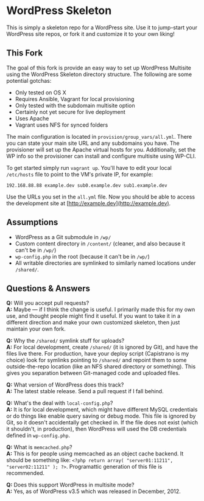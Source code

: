# WordPress Skeleton

This is simply a skeleton repo for a WordPress site. Use it to jump-start your WordPress site repos, or fork it and customize it to your own liking!

## This Fork

The goal of this fork is provide an easy way to set up WordPress Multisite using the WordPress Skeleton directory structure. The following are some potential gotchas:

* Only tested on OS X
* Requires Ansible, Vagrant for local provisioning
* Only tested with the subdomain multisite option
* Certainly not yet secure for live deployment
* Uses Apache
* Vagrant uses NFS for synced folders

The main configuration is located in `provision/group_vars/all.yml`. There you can state your main site URL and any subdomains you have. The provisioner will set up the Apache virtual hosts for you. Additionally, set the WP info so the provisioner can install and configure multisite using WP-CLI.

To get started simply run `vagrant up`. You'll have to edit your local `/etc/hosts` file to point to the VM's private IP, for example:

```shell
192.168.88.88 example.dev sub0.example.dev sub1.example.dev
```

Use the URLs you set in the `all.yml` file. Now you should be able to access the development site at [http://example.dev](http://example.dev).

## Assumptions

* WordPress as a Git submodule in `/wp/`
* Custom content directory in `/content/` (cleaner, and also because it can't be in `/wp/`)
* `wp-config.php` in the root (because it can't be in `/wp/`)
* All writable directories are symlinked to similarly named locations under `/shared/`.

## Questions & Answers

**Q:** Will you accept pull requests?  
**A:** Maybe — if I think the change is useful. I primarily made this for my own use, and thought people might find it useful. If you want to take it in a different direction and make your own customized skeleton, then just maintain your own fork.

**Q:** Why the `/shared/` symlink stuff for uploads?  
**A:** For local development, create `/shared/` (it is ignored by Git), and have the files live there. For production, have your deploy script (Capistrano is my choice) look for symlinks pointing to `/shared/` and repoint them to some outside-the-repo location (like an NFS shared directory or something). This gives you separation between Git-managed code and uploaded files.

**Q:** What version of WordPress does this track?  
**A:** The latest stable release. Send a pull request if I fall behind.

**Q:** What's the deal with `local-config.php`?  
**A:** It is for local development, which might have different MySQL credentials or do things like enable query saving or debug mode. This file is ignored by Git, so it doesn't accidentally get checked in. If the file does not exist (which it shouldn't, in production), then WordPress will used the DB credentials defined in `wp-config.php`.

**Q:** What is `memcached.php`?  
**A:** This is for people using memcached as an object cache backend. It should be something like: `<?php return array( "server01:11211", "server02:11211" ); ?>`. Programattic generation of this file is recommended.

**Q:** Does this support WordPress in multisite mode?  
**A:** Yes, as of WordPress v3.5 which was released in December, 2012.
